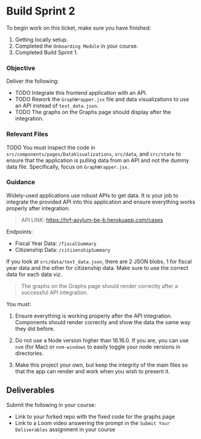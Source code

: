 # Build Sprint 2

To begin work on this ticket, make sure you have finished:

1. Getting locally setup.
2. Completed the `Onboarding Module` in your course.
3. Completed Build Sprint 1.

### Objective

Deliver the following:

- TODO Integrate this frontend application with an API.
- TODO Rework the `GraphWrapper.jsx` file and data visualizations to use an API instead of `test_data.json`.
- TODO The graphs on the Graphs page should display after the integration.

### Relevant Files

TODO You must inspect the code in `src/components/pages/DataVisualizations`, `src/data`, and `src/state` to ensure that the application is pulling data from an API and not the dummy data file. Specifically, focus on `GraphWrapper.jsx`.

### Guidance

Widely-used applications use robust APIs to get data. It is your job to integrate the provided API into this application and ensure everything works properly after integration.

> API LINK: https://hrf-asylum-be-b.herokuapp.com/cases

Endpoints:

- Fiscal Year Data: `/fiscalSummary`
- Citizenship Data: `/citizenshipSummary`

If you look at `src/data/text_data.json`, there are 2 JSON blobs, 1 for fiscal year data and the other for citizenship data. Make sure to use the correct data for each data viz.

> The graphs on the Graphs page should render correctly after a successful API integration.

You must:

1. Ensure everything is working properly after the API integration. Components should render correctly and show the data the same way they did before.

2. Do not use a Node version higher than 16.16.0. If you are, you can use `nvm` (for Mac) or `nvm-windows` to easily toggle your node versions in directories.

3. Make this project your own, but keep the integrity of the main files so that the app can render and work when you wish to present it.

## Deliverables

Submit the following in your course:

- Link to your forked repo with the fixed code for the graphs page
- Link to a Loom video answering the prompt in the `Submit Your Deliverables` assignment in your course
